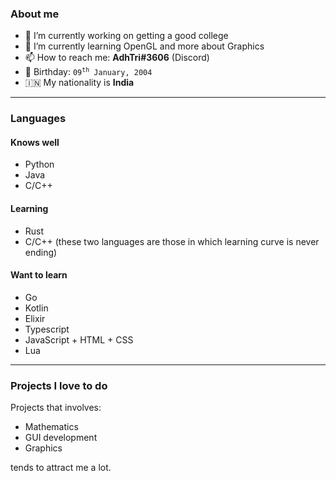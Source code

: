 ### About me

- 🔭 I’m currently working on getting a good college
- 🌱 I’m currently learning OpenGL and more about Graphics
- 📫 How to reach me: **AdhTri#3606** (Discord)
- 🎂 Birthday: <code>09<sup>th</sup> January, 2004</code>
- 🇮🇳 My nationality is **India**

----

### Languages

#### Knows well
- Python
- Java
- C/C++

#### Learning
- Rust
- C/C++ (these two languages are those in which learning curve is never ending)

#### Want to learn
- Go
- Kotlin
- Elixir
- Typescript
- JavaScript + HTML + CSS
- Lua

----

### Projects I love to do

Projects that involves:
- Mathematics
- GUI development
- Graphics

tends to attract me a lot.
